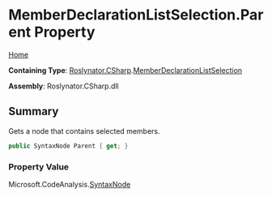 <a name="_Top"></a>

# MemberDeclarationListSelection\.Parent Property

[Home](../../../../README.md#_Top)

**Containing Type**: [Roslynator.CSharp](../../README.md#_Top)\.[MemberDeclarationListSelection](../README.md#_Top)

**Assembly**: Roslynator\.CSharp\.dll

## Summary

Gets a node that contains selected members\.

```csharp
public SyntaxNode Parent { get; }
```

### Property Value

Microsoft\.CodeAnalysis\.[SyntaxNode](https://docs.microsoft.com/en-us/dotnet/api/microsoft.codeanalysis.syntaxnode)

